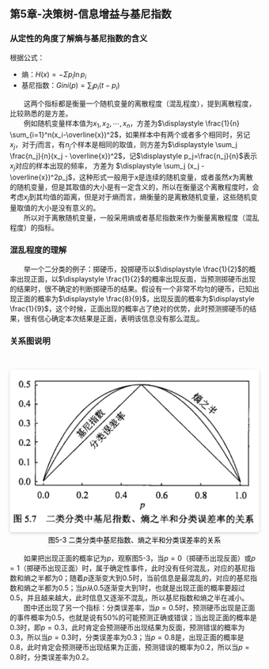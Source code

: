 ﻿## 第5章-决策树-信息增益与基尼指数

### 从定性的角度了解熵与基尼指数的含义
根据公式：  
- 熵：$H(x)=-\Sigma p_i \ln p_i$
- 基尼指数：$\displaystyle Gini(p) =\sum_i p_i(t-p_i)$ 

&emsp;&emsp;这两个指标都是衡量一个随机变量的离散程度（混乱程度），提到离散程度，比较熟悉的是方差。  
&emsp;&emsp;例如随机变量样本值为$x_1,x_2,\cdots,x_n$，方差为$\displaystyle \frac{1}{n} \sum_{i=1}^n(x_i-\overline{x})^2$，如果样本中有两个或者多个相同时，另记$x_j$，对于$j$而言，有$n_j$个样本是相同的取值，则方差为$\displaystyle \sum_j \frac{n_j}{n}(x_j - \overline{x})^2$，记$\displaystyle p_j=\frac{n_j}{n}$表示$x_j$对应的样本出现的频率， 方差为 $\displaystyle \sum_j (x_j - \overline{x})^2p_j$，这种形式一般用于$x$是连续的随机变量，或者虽然$x$为离散的随机变量，但是其取值的大小是有一定含义的，所以在衡量这个离散程度时，会考虑$x_j$到其均值的距离，但是对于熵而言，熵衡量的是离散随机变量，这些随机变量取值的大小是没有意义的。  
&emsp;&emsp;所以对于离散随机变量，一般采用熵或者基尼指数来作为衡量离散程度（混乱程度）的指标。

### 混乱程度的理解
&emsp;&emsp;举一个二分类的例子：掷硬币，投掷硬币以$\displaystyle \frac{1}{2}$的概率出现正面，以$\displaystyle \frac{1}{2}$的概率出现反面，当预测掷硬币出现的结果时，很不确定的判断掷硬币的结果。假设有一个非常不均匀的硬币，已知出现正面的概率为$\displaystyle \frac{8}{9}$，出现反面的概率为$\displaystyle \frac{1}{9}$，这个时候，正面出现的概率占了绝对的优势，此时预测掷硬币的结果，很有信心确定本次结果是正面，表明该信息没有那么混乱。

### 关系图说明
<br/><center>
<img style="border-radius: 0.3125em;box-shadow: 0 2px 4px 0 rgba(34,36,38,.12),0 2px 10px 0 rgba(34,36,38,.08);" src="../../../PhaseFour/Note/image/5-3-Entropy-Gini.png"><br><div style="color:orange; border-bottom: 1px solid #d9d9d9;display: inline-block;color: #000;padding: 2px;">图5-3 二类分类中基尼指数、熵之半和分类误差率的关系</div></center>

&emsp;&emsp;如果把出现正面的概率记为$p$，观察图5-3，当$p=0$（掷硬币出现反面）或$p=1$（掷硬币出现正面）时，属于确定性事件，此时没有任何混乱，对应的基尼指数和熵之半都为0；随着$p$逐渐变大到0.5时，当前信息是最混乱的，对应的基尼指数和熵之半都为0.5；当$p$从0.5逐渐变大到1时，也就是出现正面的概率要超过0.5，并且越来越大，此时信息又逐渐不混乱，所以基尼指数和熵之半在减小。  
&emsp;&emsp;图中还出现了另一个指标：分类误差率，当$p=0.5$时，预测硬币出现是正面的事件概率为0.5，也就是说有50%的可能预测正确或错误；当出现正面的概率是0.3时，即$p=0.3$，此时肯定会预测硬币出现结果为反面，预测错误的概率为0.3，所以当$p=0.3$时，分类误差率为0.3；当$p=0.8$是，出现正面的概率是0.8，此时肯定会预测硬币出现结果为正面，预测错误的概率为0.2，所以当$p=0.8$时，分类误差率为0.2。